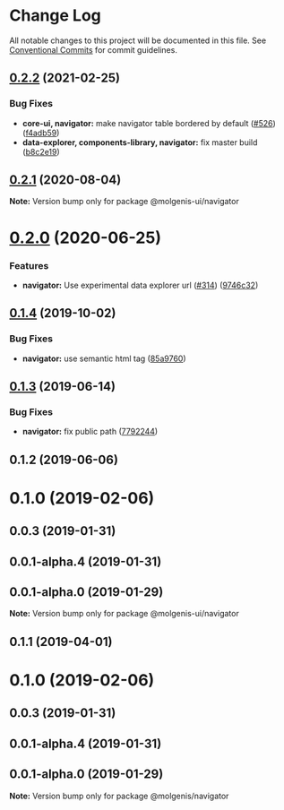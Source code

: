 # Change Log

All notable changes to this project will be documented in this file.
See [Conventional Commits](https://conventionalcommits.org) for commit guidelines.

## [0.2.2](https://github.com/molgenis/molgenis-frontend/compare/@molgenis-ui/navigator@0.2.1...@molgenis-ui/navigator@0.2.2) (2021-02-25)


### Bug Fixes

* **core-ui, navigator:** make navigator table bordered by default ([#526](https://github.com/molgenis/molgenis-frontend/issues/526)) ([f4adb59](https://github.com/molgenis/molgenis-frontend/commit/f4adb5914c17727479f047f96a670abbb4bd332e))
* **data-explorer, components-library, navigator:** fix master build ([b8c2e19](https://github.com/molgenis/molgenis-frontend/commit/b8c2e19ff04b1b859a4e41de28d7e852770ec883))





## [0.2.1](https://github.com/molgenis/molgenis-frontend/compare/@molgenis-ui/navigator@0.2.0...@molgenis-ui/navigator@0.2.1) (2020-08-04)

**Note:** Version bump only for package @molgenis-ui/navigator





# [0.2.0](https://github.com/molgenis/molgenis-frontend/compare/@molgenis-ui/navigator@0.1.4...@molgenis-ui/navigator@0.2.0) (2020-06-25)


### Features

* **navigator:** Use experimental data explorer url ([#314](https://github.com/molgenis/molgenis-frontend/issues/314)) ([9746c32](https://github.com/molgenis/molgenis-frontend/commit/9746c32))





## [0.1.4](https://github.com/molgenis/molgenis-frontend/compare/@molgenis-ui/navigator@0.1.3...@molgenis-ui/navigator@0.1.4) (2019-10-02)


### Bug Fixes

* **navigator:** use semantic html tag ([85a9760](https://github.com/molgenis/molgenis-frontend/commit/85a9760))





## [0.1.3](https://github.com/molgenis/molgenis-frontend/compare/@molgenis-ui/navigator@0.1.2...@molgenis-ui/navigator@0.1.3) (2019-06-14)


### Bug Fixes

* **navigator:** fix public path ([7792244](https://github.com/molgenis/molgenis-frontend/commit/7792244))





## 0.1.2 (2019-06-06)



# 0.1.0 (2019-02-06)



## 0.0.3 (2019-01-31)



## 0.0.1-alpha.4 (2019-01-31)



## 0.0.1-alpha.0 (2019-01-29)

**Note:** Version bump only for package @molgenis-ui/navigator





## 0.1.1 (2019-04-01)



# 0.1.0 (2019-02-06)



## 0.0.3 (2019-01-31)



## 0.0.1-alpha.4 (2019-01-31)



## 0.0.1-alpha.0 (2019-01-29)

**Note:** Version bump only for package @molgenis/navigator
